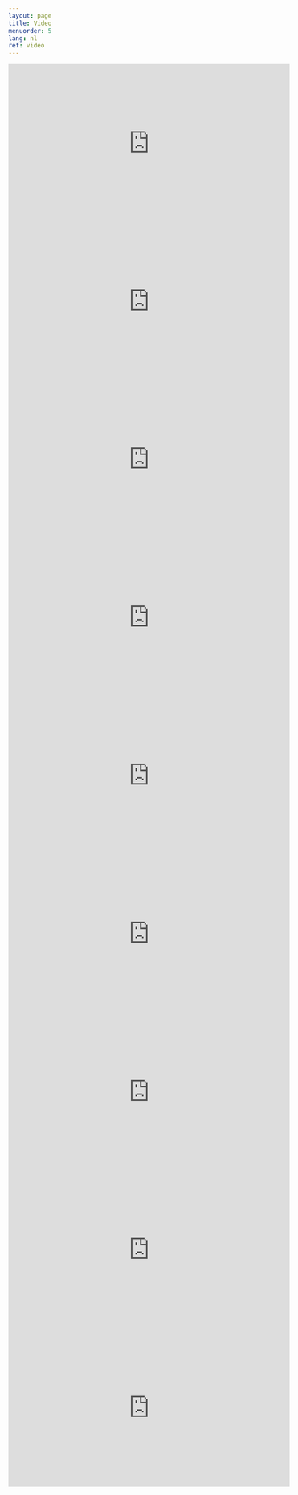 ```yaml
---
layout: page
title: Video
menuorder: 5
lang: nl
ref: video
---
```




<iframe width="560" height="315" src="https://www.youtube.com/embed/ryRgDhy5AQs?rel=0" frameborder="0" allowfullscreen></iframe>

<iframe width="560" height="315" src="https://www.youtube.com/embed/QOkEguMS3Kk?rel=0" frameborder="0" allowfullscreen></iframe>

<iframe width="560" height="315" src="https://www.youtube.com/embed/SN9-UW9yu6Q?rel=0" frameborder="0" allowfullscreen></iframe>

<iframe width="560" height="315" src="https://www.youtube.com/embed/hwj-8Ht7Wr0?rel=0" frameborder="0" allowfullscreen></iframe>

<iframe width="560" height="315" src="https://www.youtube.com/embed/x1VlnHLCs_I?rel=0" frameborder="0" allowfullscreen></iframe>

<iframe width="560" height="315" src="https://www.youtube.com/embed/M8LZHCqI_jA?rel=0" frameborder="0" allowfullscreen></iframe>

<iframe width="560" height="315" src="https://www.youtube.com/embed/0wCKWewwMEM?rel=0" frameborder="0" allowfullscreen></iframe>

<iframe width="560" height="315" src="https://www.youtube.com/embed/Q-GDw6XXJJA?rel=0" frameborder="0" allowfullscreen></iframe>

<iframe width="560" height="315" src="https://www.youtube.com/embed/RCJMkCGmsok?rel=0" frameborder="0" allowfullscreen></iframe>






